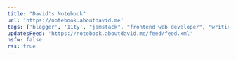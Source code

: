```yaml
---
title: "David's Notebook"
url: 'https://notebook.aboutdavid.me'
tags: ['blogger', '11ty', "jamstack", "frontend web developer", "writing"]
updatesFeed: 'https://notebook.aboutdavid.me/feed/feed.xml'
nsfw: false
rss: true
---
```

